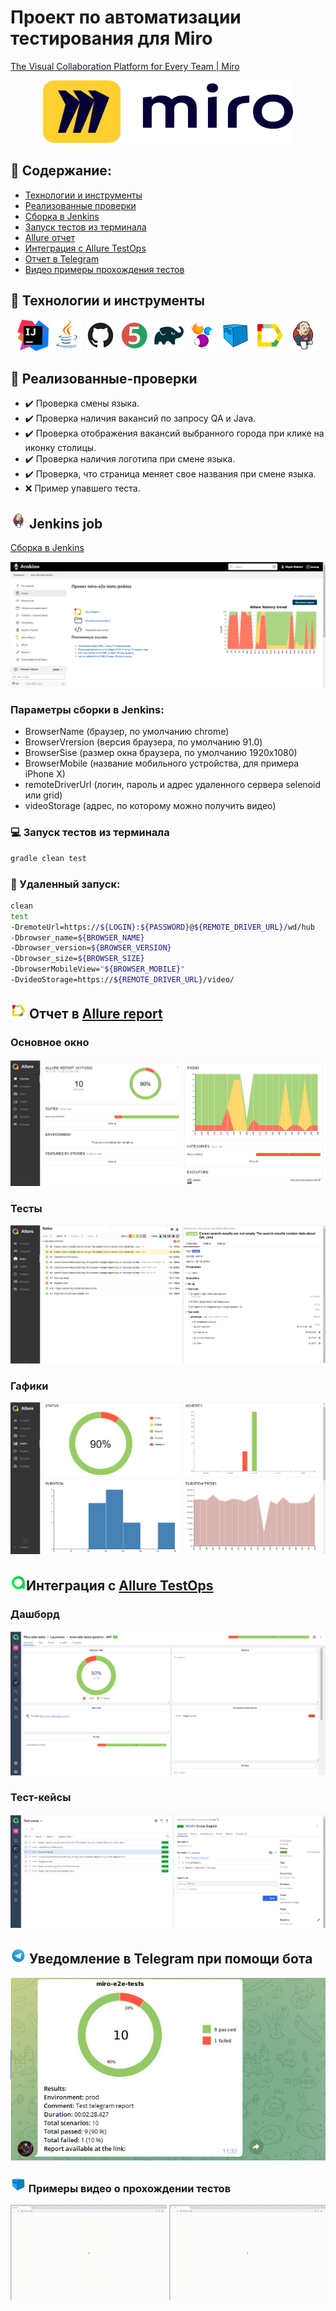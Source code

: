 # Проект по автоматизации тестирования для Miro
<a target="_blank" href="https://miro.com/">The Visual Collaboration Platform for Every Team | Miro</a> 
<p align="center">
<a href="https://miro.com/"><img src="images/miro_logo.png" width="400" height="100"  alt="IDEA"/></a>

</p>

## :scroll: Содержание:

- [Технологии и инструменты](#rocket-технологии-и-инструменты)
- [Реализованные проверки](#scroll-реализованные-проверки)
- [Сборка в Jenkins](#-jenkins-job)
- [Запуск тестов из терминала](#earth_africa-Запуск-тестов-из-терминала)
- [Allure отчет](#-отчет-в-allure-report)
- [Интеграция с Allure TestOps](#earth_africa-Интеграция-с-Allure-TestOps)
- [Отчет в Telegram](#-уведомление-в-telegram-при-помощи-бота)
- [Видео примеры прохождения тестов](#-примеры-видео-о-прохождении-тестов)

## :rocket: Технологии и инструменты

<p align="center">
<a href="https://www.jetbrains.com/idea/"><img src="images/intellij-idea.svg" width="50" height="50"  alt="IDEA"/></a>
<a href="https://www.java.com/"><img src="images/Java.svg" width="50" height="50"  alt="Java"/></a>
<a href="https://github.com/"><img src="images/Github.svg" width="50" height="50"  alt="Github"/></a>
<a href="https://junit.org/junit5/"><img src="images/JUnit5.svg" width="50" height="50"  alt="JUnit 5"/></a>
<a href="https://gradle.org/"><img src="images/Gradle.svg" width="50" height="50"  alt="Gradle"/></a>
<a href="https://selenide.org/"><img src="images/Selenide.svg" width="50" height="50"  alt="Selenide"/></a>
<a href="https://aerokube.com/selenoid/"><img src="images/Selenoid.svg" width="50" height="50"  alt="Selenoid"/></a>
<a href="https://github.com/allure-framework/allure2"><img src="images/Allure_Report.svg" width="50" height="50"  alt="Allure"/></a>
<a href="https://www.jenkins.io/"><img src="images/Jenkins.svg" width="50" height="50"  alt="Jenkins"/></a>
</p>

## :scroll: Реализованные-проверки

- :heavy_check_mark: Проверка смены языка.
- :heavy_check_mark: Проверка наличия вакансий по запросу QA и Java.
- :heavy_check_mark: Проверка отображения вакансий выбранного города при клике на иконку столицы.
- :heavy_check_mark: Проверка наличия логотипа при смене языка.
- :heavy_check_mark: Проверка, что страница меняет свое названия при смене языка.
- :x: Пример упавшего теста.

## <img src="images/Jenkins.svg" width="25" height="25"  alt="Jenkins"/></a> Jenkins job
<a target="_blank" href="https://jenkins.autotests.cloud/job/miro-e2e-tests-jenkins/">Сборка в Jenkins</a>
<p align="center">
<a href="https://jenkins.autotests.cloud/job/miro-e2e-tests-jenkins/"><img src="images/Jenkins_job.png" alt="Jenkins"/></a>
</p>

### Параметры сборки в Jenkins:

* BrowserName (браузер, по умолчанию chrome)
* BrowserVrersion (версия браузера, по умолчанию 91.0)
* BrowserSise (размер окна браузера, по умолчанию 1920x1080)
* BrowserMobile (название мобильного устройства, для примера iPhone X)
* remoteDriverUrl (логин, пароль и адрес удаленного сервера selenoid или grid)
* videoStorage (адрес, по которому можно получить видео)

### :computer: Запуск тестов из терминала

```bash
gradle clean test
```

### :robot: Удаленный запуск:

```bash
clean
test
-DremoteUrl=https://${LOGIN}:${PASSWORD}@${REMOTE_DRIVER_URL}/wd/hub
-Dbrowser_name=${BROWSER_NAME}
-Dbrowser_version=${BROWSER_VERSION}
-Dbrowser_size=${BROWSER_SIZE}
-DbrowserMobileView="${BROWSER_MOBILE}"
-DvideoStorage=https://${REMOTE_DRIVER_URL}/video/
```

## <img src="images/Allure_Report.svg" width="25" height="25"  alt="Allure"/></a> Отчет в <a target="_blank" href="https://jenkins.autotests.cloud/job/miro-e2e-tests-jenkins/45/allure/">Allure report</a>

### Основное окно

<p align="center">
<img title="Allure Overview Dashboard" src="images/Allure_main.png">
</p>

### Тесты

<p align="center">
<img title="Allure Tests" src="images/Allure_tests.png">
</p>

### Гафики

<p align="center">
<img title="Allure Graphics" src="images/Allure_graphics.png">
</p>

## <img src="images/Allure_EE.svg" width="25" height="25"  alt="Allure"/></a>Интеграция с <a target="_blank" href="https://allure.autotests.cloud/launch/16057">Allure TestOps</a>

### Дашборд

<p align="center">
<img title="Allure TestOps Dashboard" src="images/testOps_main.png">
</p>

### Тест-кейсы

<p align="center">
<img title="Allure TestOps Tests" src="images/testOps_tests.png">
</p>


## <img src="images/Telegram.svg" width="25" height="25"  alt="Allure"/></a> Уведомление в Telegram при помощи бота

<p align="center">
<img title="Allure Overview Dashboard" src="images/telegram_report.png">
</p>

### <img src="images/Selenoid.svg" width="25" height="25"  alt="Allure"/></a> Примеры видео о прохождении тестов

<p align="center">
<img title="Selenoid Video" src="images/video_1.gif" width="250" height="153"  alt="video"> <img title="Selenoid Video" src="images/video_2.gif" width="250" height="153"  alt="video"> 
</p>